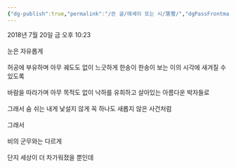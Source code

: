 ```yaml
---
{"dg-publish":true,"permalink":"/쓴 글/에세이 또는 시/落雪/","dgPassFrontmatter":true,"noteIcon":""}
---
```


2018년 7월 20일 금 오후 10:23<br/>
<br/>
눈은 자유롭게<br/>
<br/>
허공에 부유하며 아무 궤도도 없이 느긋하게 한송이 한송이 보는 이의 시각에 새겨질 수 있도록<br/>
<br/>
바람을 따라가며 아무 목적도 없이 낙하를 유희하고 살아있는 아름다운 박자들로<br/>
<br/>
그래서 숨 쉬는 내게 낯설지 않게 꼭 하나도 새롭지 않은 사건처럼<br/>
<br/>
그래서<br/>
<br/>
비의 군무와는 다르게<br/>
<br/>
단지 세상이 더 차가워졌을 뿐인데<br/>
